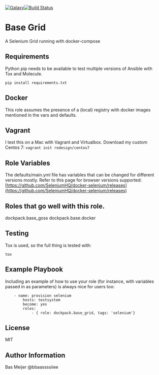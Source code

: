 [![Galaxy](https://img.shields.io/badge/galaxy-dockpack.base__grid-blue.svg?style=flat)](https://galaxy.ansible.com/dockpack/base_grid)[![Build Status](https://api.travis-ci.org/dockpack/base_grid.svg)](https://travis-ci.org/dockpack/base_grid)


Base Grid
=========

A Selenium Grid running with docker-compose

Requirements
------------

Python pip needs to be available to test multiple versions of Ansible with Tox and Molecule.

```
pip install requirements.txt
```

Docker
------

This role assumes the presence of a (local) registry with docker images mentioned in the vars and defaults.

Vagrant
-------

I test this on a Mac with Vagrant and Virtualbox. Download my custom Centos 7:
`vagrant init redesign/centos7`


Role Variables
--------------

The defaults/main.yml file has variables that can be changed for different versions mostly.
Refer to this page for browser versions supported: [https://github.com/SeleniumHQ/docker-selenium/releases](https://github.com/SeleniumHQ/docker-selenium/releases)

Roles that go well with this role.
------------

dockpack.base_goss
dockpack.base.docker

Testing
-------
Tox is used, so the full thing is tested with:
```
tox
```

Example Playbook
----------------

Including an example of how to use your role (for instance, with variables passed in as parameters) is always nice for users too:

		- name: provision selenium
			hosts: testsystem
			become: yes
			roles:
				- { role: dockpack.base_grid, tags: 'selenium'}

License
-------

MIT

Author Information
------------------

Bas Meijer
@bbaassssiiee
